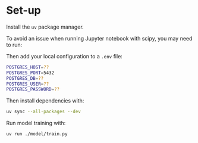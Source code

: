 # Set-up

Install the `uv` package manager.

To avoid an issue when running Jupyter notebook with scipy, you may need to run:

Then add your local configuration to a `.env` file:
```bash
POSTGRES_HOST=??
POSTGRES_PORT=5432
POSTGRES_DB=??
POSTGRES_USER=??
POSTGRES_PASSWORD=??
```

Then install dependencies with:

```bash
uv sync --all-packages --dev
```

Run model training with:
```bash
uv run ./model/train.py
```
